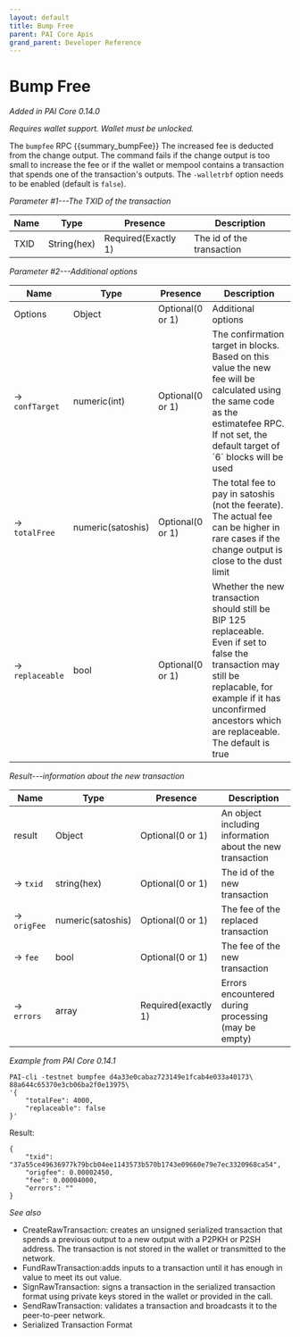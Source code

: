 ```yaml
---
layout: default
title: Bump Free
parent: PAI Core Apis
grand_parent: Developer Reference
---
```


Bump Free
======================

*Added in PAI Core 0.14.0*

*Requires wallet support. Wallet must be unlocked.*

The `bumpfee` RPC {{summary_bumpFee}} The increased fee is deducted from the change output. The command fails if the change output is too small to increase the fee or 
if the wallet or mempool contains a transaction that spends one of the transaction's outputs. The `-walletrbf` option needs to be enabled (default is `false`).

*Parameter #1---The TXID of the transaction*

| Name | Type      | Presence            | Description
|------|-----------|---------------------|-------------
|TXID  |String(hex)| Required(Exactly 1) | The id of the transaction

*Parameter #2---Additional options*

| Name           | Type              | Presence         | Description
|----------------|-------------------|------------------|-------------
|Options         | Object            | Optional(0 or 1) | Additional options
|→ `confTarget`  | numeric(int)      | Optional(0 or 1) | The confirmation target in blocks. Based on this value the new fee will be calculated using the same code as the estimatefee RPC. If not set, the default target of ´6´ blocks will be used
|→ `totalFree`   | numeric(satoshis) | Optional(0 or 1) | The total fee to pay in satoshis (not the feerate). The actual fee can be higher in rare cases if the change output is close to the dust limit
|→ `replaceable` | bool              | Optional(0 or 1) | Whether the new transaction should still be BIP 125 replaceable. Even if set to false the transaction may still be replacable, for example if it has unconfirmed ancestors which are replaceable. The default is true

*Result---information about the new transaction*

| Name      | Type              | Presence            | Description
|-----------|-------------------|---------------------|-------------
|result     | Object            | Optional(0 or 1)    | An object including information about the new transaction
|→ `txid`   | string(hex)       | Optional(0 or 1)    | The id of the new transaction
|→ `origFee`| numeric(satoshis) | Optional(0 or 1)    | The fee of the replaced transaction
|→ `fee`    | bool              | Optional(0 or 1)    | The fee of the new transaction
|→ `errors` | array             | Required(exactly 1) | Errors encountered during processing (may be empty)

*Example from PAI Core 0.14.1*

```
PAI-cli -testnet bumpfee d4a33e0cabaz723149e1fcab4e033a40173\
88a644c65370e3cb06ba2f0e13975\
'{
    "totalFee": 4000,
    "replaceable": false
}'
```

Result:

```
{
	"txid": "37a55ce49636977k79bcb04ee1143573b570b1743e09660e79e7ec3320968ca54",
	"origfee": 0.00002450,
	"fee": 0.00004000,
	"errors": ""
}
```

*See also*

* CreateRawTransaction:  creates an unsigned serialized transaction that spends a previous output to a new output with a P2PKH or P2SH address. The transaction is not stored in the wallet or transmitted to the network.
* FundRawTransaction:adds inputs to a transaction until it has enough in value to meet its out value.
* SignRawTransaction: signs a transaction in the serialized transaction format using private keys stored in the wallet or provided in the call.
* SendRawTransaction: validates a transaction and broadcasts it to the peer-to-peer network.
* Serialized Transaction Format
